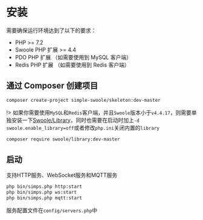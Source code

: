# 安装

需要确保运行环境达到了以下的要求：

* PHP >= 7.2
* Swoole PHP 扩展 >= 4.4
* PDO PHP 扩展 （如需要使用到 MySQL 客户端）
* Redis PHP 扩展 （如需要使用到 Redis 客户端）

## 通过 Composer 创建项目

```bash
composer create-project simple-swoole/skeleton:dev-master
```

!> 如果你需要使用`MySQL`和`Redis`客户端，并且`Swoole`版本小于`v4.4.17`，则需要单独安装一下[Swoole/Library](https://github.com/swoole/library)，同时也需要在启动时加上`-d swoole.enable_library=off`或者修改`php.ini`关闭内置的`library`

```bash
composer require swoole/library:dev-master
```

## 启动

支持HTTP服务、WebSocket服务和MQTT服务

```bash
php bin/simps.php http:start
php bin/simps.php ws:start
php bin/simps.php mqtt:start
```

服务配置文件在`config/servers.php`中

